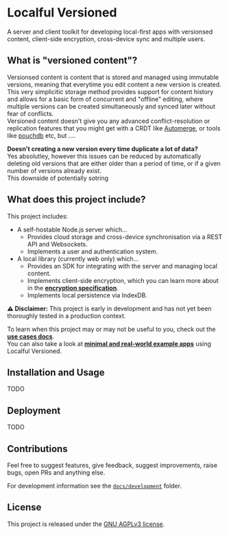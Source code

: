 # Localful Versioned
A server and client toolkit for developing local-first apps with versionsed content, client-side encryption, cross-device sync and multiple users. 

## What is "versioned content"?
Versionsed content is content that is stored and managed using immutable versions, meaning that everytime you edit content a new version is created.
This very simplicitic storage method provides support for content history and allows for a basic form of concurrent and "offline" editing, where multiple versions
can be created simultaneously and synced later without fear of conflicts.  
Versioned content doesn't give you any advanced conflict-resolution or replication features that you might get with a CRDT like [Automerge](), or tools like [pouchdb]() etc, but ....

**Doesn't creating a new version every time duplicate a lot of data?**  
Yes absolutley, however this issues can be reduced by automatically deleting old versions that are either older than a period of time, or if a given number of versions already exist.  
This downside of potentially sotring 

## What does this project include?
This project includes:
- A self-hostable Node.js server which...
  - Provides cloud storage and cross-device synchronisation via a REST API and Websockets.
  - Implements a user and authentication system.
- A local library (currently web only) which...
  - Provides an SDK for integrating with the server and managing local content.
  - Implements client-side encryption, which you can learn more about in the **[encryption specification](./docs/local/encryption/specification.md)**.
  - Implements local persistence via IndexDB.

**⚠️ Disclaimer:** This project is early in development and has not yet been thoroughly tested in a production context.

To learn when this project may or may not be useful to you, check out the **[use cases docs](./docs/use-cases.md)**.  
You can also take a look at **[minimal and real-world example apps](./docs/examples.md)** using Localful Versioned.


## Installation and Usage
TODO

## Deployment
TODO

## Contributions
Feel free to suggest features, give feedback, suggest improvements, raise bugs, open PRs and anything else.

For development information see the [`docs/development`](docs/development) folder.

## License
This project is released under the [GNU AGPLv3 license](LICENSE.txt).
